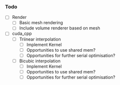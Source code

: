 ### Todo
- [ ] Render
  - [ ] Basic mesh rendering
  - [ ] Include volume renderer based on mesh
- [ ] cuda_cpp
  - [ ] Triinear interpolation
    - [ ] Implement Kernel
    - [ ] Opportunities to use shared mem?
    - [ ] Opportunities for further serial optimisation?
  - [ ] Bicubic interpolation
    - [ ] Implement Kernel
    - [ ] Opportunities to use shared mem?
    - [ ] Opportunities for further serial optimisation?   
